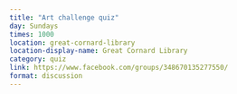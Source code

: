```yaml
---
title: "Art challenge quiz"
day: Sundays
times: 1000
location: great-cornard-library
location-display-name: Great Cornard Library
category: quiz
link: https://www.facebook.com/groups/348670135277550/
format: discussion
---
```

